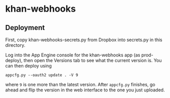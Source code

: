 # khan-webhooks

## Deployment

First, copy khan-webhooks-secrets.py from Dropbox into secrets.py in this directory.

Log into the App Engine console for the khan-webhooks app (as prod-deploy), then open the Versions tab to see what the current version is. You can then deploy using

```
appcfg.py --oauth2 update . -V 9
```

where `9` is one more than the latest version. After `appcfg.py` finishes, go ahead and flip the version in the web interface to the one you just uploaded.
